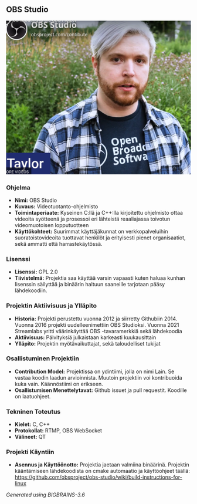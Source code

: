 ## OBS Studio

![Taylor](ilovetaylor.png "Taylor")

### Ohjelma
- **Nimi:** OBS Studio
- **Kuvaus:** Videotuotanto-ohjelmisto
- **Toimintaperiaate:** Kyseinen C:llä ja C++:lla kirjoitettu ohjelmisto ottaa videoita syötteenä ja prosessoi eri lähteistä reaaliajassa toivotun videomuotoisen lopputuotteen
- **Käyttökohteet:** Suurimmat käyttäjäkunnat on verkkopalveluihin suoratoistovideoita tuottavat henkilöt ja erityisesti pienet organisaatiot, sekä ammatti että harrastekäytössä.

### Lisenssi
- **Lisenssi:** GPL 2.0
- **Tiivistelmä:** Projektia saa käyttää varsin vapaasti kuten haluaa kunhan lisenssin säilyttää ja binäärin haltuun saaneille tarjotaan pääsy lähdekoodiin.

### Projektin Aktiivisuus ja Ylläpito
- **Historia:** Projekti perustettu vuonna 2012 ja siirretty Githubiin 2014. Vuonna 2016 projekti uudelleenimettiin OBS Studioksi. Vuonna 2021 Streamlabs yritti väärinkäyttää OBS -tavaramerkkiä sekä lähdekoodia
- **Aktiivisuus:** Päivityksiä julkaistaan karkeasti kuukausittain
- **Ylläpito:** Projektin myötävaikuttajat, sekä taloudelliset tukijat

### Osallistuminen Projektiin
- **Contribution Model:** Projektissa on ydintiimi, jolla on nimi Lain. Se vastaa koodin laadun arvioinnista. Muutoin projektiin voi kontribuoida kuka vain. Käännöstiimi on erikseen.
- **Osallistumisen Menettelytavat:** Github issuet ja pull requestit. Koodille on laatuohjeet.

### Tekninen Toteutus
- **Kielet:** C, C++
- **Protokollat:** RTMP, OBS WebSocket
- **Välineet:** QT

### Projekti Käyntiin
- **Asennus ja Käyttöönotto:** Projektia jaetaan valmiina binäärinä. Projektin kääntämiseen lähdekoodista on cmake automaatio ja käyttöohjeet täällä: https://github.com/obsproject/obs-studio/wiki/build-instructions-for-linux 


*Generated using BIGBRAINS-3.6*
